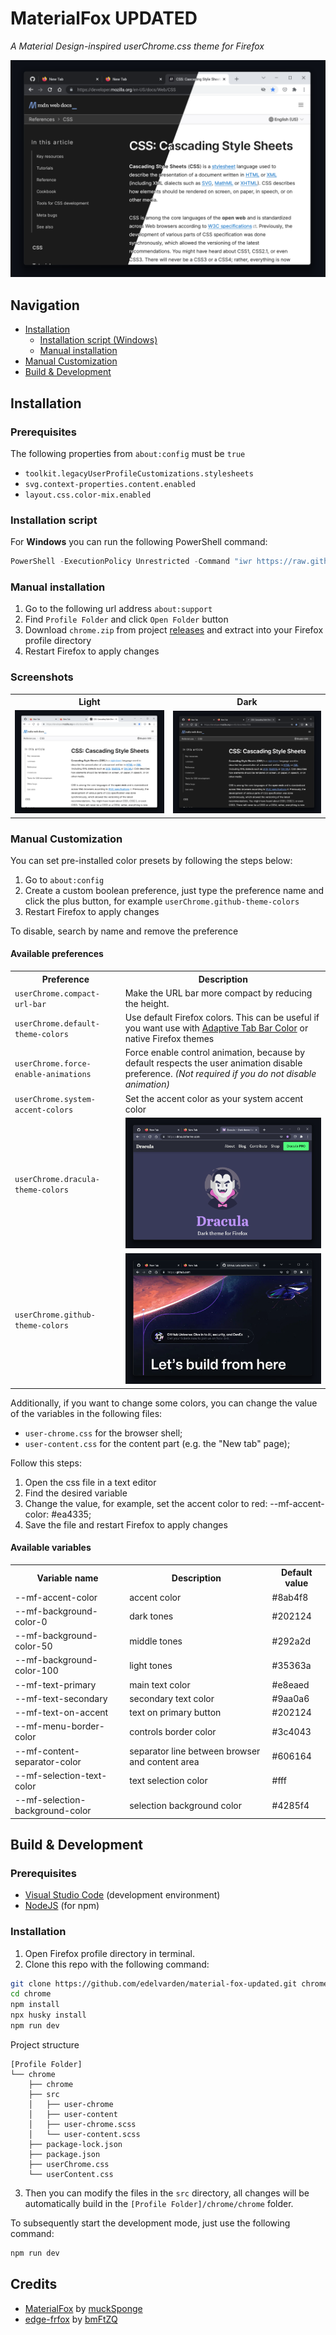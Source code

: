 # MaterialFox UPDATED

_A Material Design-inspired userChrome.css theme for Firefox_

![preview](assets/preview.png)

## Navigation

<!-- TOC -->

- [Installation](#installation)
  - [Installation script (Windows)](#installation-script)
  - [Manual installation](#manual-installation)
- [Manual Customization](#manual-customization)
- [Build & Development](#build--development)

<!-- /TOC -->

## Installation

### Prerequisites

The following properties from `about:config` must be `true`

- `toolkit.legacyUserProfileCustomizations.stylesheets`
- `svg.context-properties.content.enabled`
- `layout.css.color-mix.enabled`

### Installation script

For **Windows** you can run the following PowerShell command:

```powershell
PowerShell -ExecutionPolicy Unrestricted -Command "iwr https://raw.githubusercontent.com/edelvarden/material-fox-updated/main/install.ps1 -useb | iex"
```

### Manual installation

1. Go to the following url address `about:support`
2. Find `Profile Folder` and click `Open Folder` button
3. Download `chrome.zip` from project [releases](https://github.com/edelvarden/material-fox-updated/releases/latest) and extract into your Firefox profile directory
4. Restart Firefox to apply changes

### Screenshots

<table>
  <tr>
    <th>Light</th>
    <th>Dark</th>
  </tr>
  <tr>
    <td><img src="assets/preview-light.png" alt="preview-light"></img></td>
    <td><img src="assets/preview-dark.png" alt="preview-dark"></img></td>
  </tr>
 </table>

### Manual Customization

You can set pre-installed color presets by following the steps below:

1. Go to `about:config`
2. Create a custom boolean preference, just type the preference name and click the plus button, for example `userChrome.github-theme-colors`
3. Restart Firefox to apply changes

To disable, search by name and remove the preference

#### Available preferences

<table>
  <tr>
    <th>Preference</th>
    <th>Description</th>
  </tr>
  <tr>
    <td><code>userChrome.compact-url-bar</code></td>
    <td>Make the URL bar more compact by reducing the height.</td>
  </tr>
  <tr>
    <td><code>userChrome.default-theme-colors</code></td>
    <td>Use default Firefox colors. This can be useful if you want use with <a href="https://addons.mozilla.org/firefox/addon/adaptive-tab-bar-colour/" _blank>Adaptive Tab Bar Color</a> or native Firefox themes</td>
  </tr>
  <tr>
    <td><code>userChrome.force-enable-animations</code></td>
    <td>Force enable control animation, because by default respects the user animation disable preference. <em>(Not required if you do not disable animation)</em></td>
  </tr>
  <tr>
    <td><code>userChrome.system-accent-colors</code></td>
    <td>Set the accent color as your system accent color</td>
  </tr>
  <tr>
    <td><code>userChrome.dracula-theme-colors</code></td>
    <td><img src="assets/preview-dracula.png" alt="preview-dracula"></img></td>
  </tr>
  <tr>
    <td><code>userChrome.github-theme-colors</code></td>
    <td><img src="assets/preview-github.png" alt="preview-github"></img></td>
  </tr>
</table>

Additionally, if you want to change some colors, you can change the value of the variables in the following files:

- `user-chrome.css` for the browser shell;
- `user-content.css` for the content part (e.g. the "New tab" page);

Follow this steps:

1. Open the css file in a text editor
2. Find the desired variable
3. Change the value, for example, set the accent color to red: --mf-accent-color: #ea4335;
4. Save the file and restart Firefox to apply changes

#### Available variables

<table>
  <tr>
    <th>Variable name</th>
    <th>Description</th>
    <th>Default value</th>
  </tr>
  <tr>
    <td>--mf-accent-color</td>
    <td>accent color</td>
    <td>#8ab4f8</td>
  </tr>
  <tr>
    <td>--mf-background-color-0</td>
    <td>dark tones</td>
    <td>#202124</td>
  </tr>
  <tr>
    <td>--mf-background-color-50</td>
    <td>middle tones</td>
    <td>#292a2d</td>
  </tr>
  <tr>
    <td>--mf-background-color-100</td>
    <td>light tones</td>
    <td>#35363a</td>
  </tr>
  <tr>
    <td>--mf-text-primary</td>
    <td>main text color</td>
    <td>#e8eaed</td>
  </tr>
  <tr>
    <td>--mf-text-secondary</td>
    <td>secondary text color</td>
    <td>#9aa0a6</td>
  </tr>
  <tr>
    <td>--mf-text-on-accent</td>
    <td>text on primary button</td>
    <td>#202124</td>
  </tr>
  <tr>
    <td>--mf-menu-border-color</td>
    <td>controls border color</td>
    <td>#3c4043</td>
  </tr>
  <tr>
    <td>--mf-content-separator-color</td>
    <td>separator line between browser and content area</td>
    <td>#606164</td>
  </tr>
  <tr>
    <td>--mf-selection-text-color</td>
    <td>text selection color</td>
    <td>#fff</td>
  </tr>
  <tr>
    <td>--mf-selection-background-color</td>
    <td>selection background color</td>
    <td>#4285f4</td>
  </tr>
</table>

## Build & Development

### Prerequisites

- [Visual Studio Code](https://code.visualstudio.com/) (development environment)
- [NodeJS](https://nodejs.org/en/download) (for npm)

### Installation

1. Open Firefox profile directory in terminal.
2. Clone this repo with the following command:

```bash
git clone https://github.com/edelvarden/material-fox-updated.git chrome
cd chrome
npm install
npx husky install
npm run dev
```

Project structure

```plaintext
[Profile Folder]
└── chrome
    ├── chrome
    ├── src
    │   ├── user-chrome
    │   ├── user-content
    │   ├── user-chrome.scss
    │   └── user-content.scss
    ├── package-lock.json
    ├── package.json
    ├── userChrome.css
    └── userContent.css
```

3. Then you can modify the files in the `src` directory, all changes will be automatically build in the `[Profile Folder]/chrome/chrome` folder.

To subsequently start the development mode, just use the following command:

```bash
npm run dev
```

## Credits

- [MaterialFox](https://github.com/muckSponge/MaterialFox) by [muckSponge](https://github.com/muckSponge)
- [edge-frfox](https://github.com/bmFtZQ/edge-frfox) by [bmFtZQ](https://github.com/bmFtZQ)
